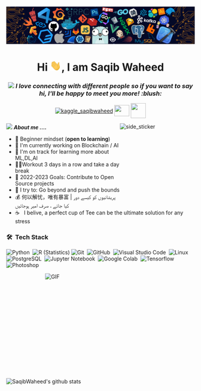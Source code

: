 <p align="center"><img src="https://raw.githubusercontent.com/KevinPatel04/KevinPatel04/master/header.png"></p>

<h1 align="center">Hi <img src="https://raw.githubusercontent.com/ABSphreak/ABSphreak/master/gifs/Hi.gif" width="30px">, I am Saqib Waheed </h1>

<h3 align="center"> <img src="https://media.giphy.com/media/LnQjpWaON8nhr21vNW/giphy.gif" width="40"> <em><b>I love connecting with different people</b> so if you want to say <b>hi, I'll be happy to meet you more!</b> :blush:</em> </h1>

<p align="center">
</a>
<a href="https://www.kaggle.com/saqibwaheed" target="blank"><img align="center" src="https://www.vectorlogo.zone/logos/kaggle/kaggle-icon.svg" alt="kaggle_saqibwaheed" height="30" width="40" /></a>
<a href = "mailto: personalmail786@gmail.com"><img align="center" src="https://seeklogo.com/images/G/gmail-new-2020-logo-32DBE11BB4-seeklogo.com.png" height="30" width="40" /></a>
<a href="https://twitter.com/SaqibWaheed786"><img align="center"  src="https://raw.githubusercontent.com/Iwi4a/iwi4a/master/assets/twitter.svg" height="40" width="40" /></a>
</a>
</a>
</p>

<img align="right" width=200px height=200px alt="side_sticker" src="https://media.giphy.com/media/TEnXkcsHrP4YedChhA/giphy.gif" />

<img src="https://media.giphy.com/media/iY8CRBdQXODJSCERIr/giphy.gif" width="30px">&nbsp;***About me ....***

- :apple: Beginner mindset (**open to learning**)
- 🔭 I'm currently working on Blockchain / AI 
- 🌱 I'm on track for learning more about ML,DL,AI
- :weight_lifting_man:Workout 3 days in a row and take a day break
- 🥅 2022-2023 Goals: Contribute to Open Source projects
- 🧗 I try to: Go beyond and push the bounds
- 💰 何以解忧，唯有暴富 | پریشانیوں کو کیسے دور کیا جائے ، صرف امیر ہوجائیں
- ☕ &nbsp; I belive, a perfect cup of Tee can be the ultimate solution for any stress
### 🛠 &nbsp;Tech Stack

![Python](https://img.shields.io/badge/-Python-05122A?style=flat&logo=python)&nbsp;
![R (Statistics)](https://img.shields.io/badge/-R-05122A?style=flat&logo=R&logoColor=276DC3)
![Git](https://img.shields.io/badge/-Git-05122A?style=flat&logo=git)&nbsp;
![GitHub](https://img.shields.io/badge/-GitHub-05122A?style=flat&logo=github)&nbsp;
![Visual Studio Code](https://img.shields.io/badge/-Visual%20Studio%20Code-05122A?style=flat&logo=visual-studio-code&logoColor=007ACC)&nbsp;
![Linux](https://img.shields.io/badge/-Linux-000000?style=flat&logo=linux&logoColor=FCC624)
![PostgreSQL](https://img.shields.io/badge/-PostgreSQL-05122A?style=flat&logo=postgresql&logoColor=336791)&nbsp;
![Jupyter Notebook](https://img.shields.io/badge/-Jupyter%20Notebook-05122A?style=flat&logo=jupyter&logoColor=F37626)&nbsp;
![Google Colab](https://img.shields.io/badge/-Google%20Colab-05122A?style=flat&logo=google-colab&logoColor=F9AB00)&nbsp;
![Tensorflow](https://img.shields.io/badge/-Tensorflow-05122A?style=flat&logo=tensorflow&logoColor=FF6F00)&nbsp;
![Photoshop](https://img.shields.io/badge/-Photoshop-05122A?style=flat&logo=adobe-photoshop)&nbsp;


<img align="right" alt="GIF" src="https://owaisnoor.info/blog/wp-content/uploads/2019/03/maxresdefault.jpg" width="400" height="280" />

![SaqibWaheed's github stats](https://github-readme-stats.vercel.app/api?username=saqibwaheed786&theme=gruvbox&show_icons=true)



